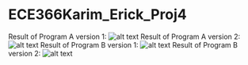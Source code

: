 # ECE366Karim_Erick_Proj4

Result of Program A version 1:
![alt text](https://ibb.co/c1ufsA)
Result of Program A version 2:
![alt text](https://ibb.co/eBJjKq)
Result of Program B version 1:
![alt text](https://ibb.co/cmKfsA)
Result of Program B version 2:
![alt text](https://ibb.co/cRfmXA)
